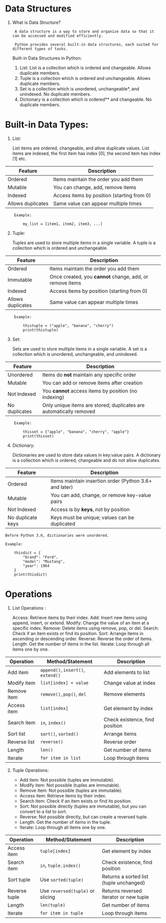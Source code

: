 # Data Structures

1. What is Data Structure?

        A data structure is a way to store and organize data so that it can be accessed and modified efficiently.

        Python provides several built-in data structures, each suited for different types of tasks.

    Built-in Data Structures in Python:

    1. List: List is a collection which is ordered and changeable. Allows duplicate members.  
    2. Tuple is a collection which is ordered and unchangeable. Allows duplicate members.
    3. Set is a collection which is unordered, unchangeable*, and unindexed. No duplicate members.
    4. Dictionary is a collection which is ordered** and changeable. No duplicate members. 

# Built-in Data Types:

1. List:

    List items are ordered, changeable, and allow duplicate values.
    List items are indexed, the first item has index [0], the second item has index [1] etc.

|      Feature            |                Description                 |
| ----------------------- | ------------------------------------------ |
|      Ordered            | Items maintain the order you add them      |
|      Mutable            | You can change, add, remove items          |
|      Indexed            | Access items by position (starting from 0) |
|   Allows duplicates     | Same value can appear multiple times       |

        Example:

            my_list = [item1, item2, item3, ...]


2. Tuple: 

    Tuples are used to store multiple items in a single variable.
    A tuple is a collection which is ordered and unchangeable.

| Feature           | Description                                               |
| ----------------- | --------------------------------------------------------- |
| Ordered           | Items maintain the order you add them                     |
| Immutable         | Once created, you **cannot** change, add, or remove items |
| Indexed           | Access items by position (starting from 0)                |
| Allows duplicates | Same value can appear multiple times                      |

        Example:

            thistuple = ("apple", "banana", "cherry")
            print(thistuple)

3. Set: 

    Sets are used to store multiple items in a single variable.
    A set is a collection which is unordered, unchangeable, and unindexed.

| Feature       | Description                                                        |
| ------------- | ------------------------------------------------------------------ |
| Unordered     | Items do **not** maintain any specific order                       |
| Mutable       | You can add or remove items after creation                         |
| Not Indexed   | You **cannot** access items by position (no indexing)              |
| No duplicates | Only unique items are stored; duplicates are automatically removed |

        Example:

            thisset = {"apple", "banana", "cherry", "apple"}
            print(thisset)

4. Dictionary:

    Dictionaries are used to store data values in key:value pairs.
    A dictionary is a collection which is ordered, changeable and do not allow duplicates.

| Feature           | Description                                            |
| ----------------- | ------------------------------------------------------ |
| Ordered           | Items maintain insertion order (Python 3.6+ and later) |
| Mutable           | You can add, change, or remove key-value pairs         |
| Not Indexed       | Access is by **keys**, not by position                 |
| No duplicate keys | Keys must be unique; values can be duplicated          |

    Before Python 3.6, dictionaries were unordered.

    Example:

        thisdict = {
            "brand": "Ford",
            "model": "Mustang",
            "year": 1964
        }
        print(thisdict)

# Operations

1. List Operations :

    Access: Retrieve items by their index.
    Add: Insert new items using append, insert, or extend.
    Modify: Change the value of an item at a specific index.
    Remove: Delete items using remove, pop, or del.
    Search: Check if an item exists or find its position.
    Sort: Arrange items in ascending or descending order.
    Reverse: Reverse the order of items.
    Length: Get the number of items in the list.
    Iterate: Loop through all items one by one.

| Operation    | Method/Statement                   | Description                    |
| ------------ | ---------------------------------- | ------------------------------ |
| Add item     | `append()`, `insert()`, `extend()` | Add elements to list           |
| Modify item  | `list[index] = value`              | Change value at index          |
| Remove item  | `remove()`, `pop()`, `del`         | Remove elements                |
| Access item  | `list[index]`                      | Get element by index           |
| Search item  | `in`, `index()`                    | Check existence, find position |
| Sort list    | `sort()`, `sorted()`               | Arrange items                  |
| Reverse list | `reverse()`                        | Reverse order                  |
| Length       | `len()`                            | Get number of items            |
| Iterate      | `for item in list`                 | Loop through items             |

2. Tuple Operations:

    * Add item: Not possible (tuples are immutable).
    * Modify item: Not possible (tuples are immutable).
    * Remove item: Not possible (tuples are immutable).
    * Access item: Retrieve items by their index.
    * Search item: Check if an item exists or find its position.
    * Sort: Not possible directly (tuples are immutable), but you can convert to a list to sort.
    * Reverse: Not possible directly, but can create a reversed tuple.
    * Length: Get the number of items in the tuple.
    * Iterate: Loop through all items one by one.

| Operation     | Method/Statement                 | Description                             |
| ------------- | -------------------------------- | --------------------------------------- |
| Access item   | `tuple[index]`                   | Get element by index                    |
| Search item   | `in`, `tuple.index()`            | Check existence, find position          |
| Sort tuple    | Use `sorted(tuple)`              | Returns a sorted list (tuple unchanged) |
| Reverse tuple | Use `reversed(tuple)` or slicing | Returns reversed iterator or new tuple  |
| Length        | `len(tuple)`                     | Get number of items                     |
| Iterate       | `for item in tuple`              | Loop through items                      |
